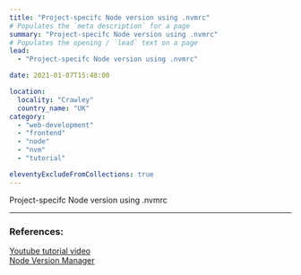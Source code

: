 ```yaml
---
title: "Project-specifc Node version using .nvmrc"
# Populates the `meta description` for a page
summary: "Project-specifc Node version using .nvmrc"
# Populates the opening / `lead` text on a page
lead:
  - "Project-specifc Node version using .nvmrc"

date: 2021-01-07T15:48:00

location:
  locality: "Crawley"
  country_name: "UK"
category:
  - "web-development"
  - "frontend"
  - "node"
  - "nvm"
  - "tutorial"

eleventyExcludeFromCollections: true
---
```


Project-specifc Node version using .nvmrc

---

### References:

[Youtube tutorial video](https://www.youtube.com/watch?v=8Mrj-U5gCF8&ab_channel=AnasMohammad)  
[Node Version Manager](https://github.com/nvm-sh/nvm)
